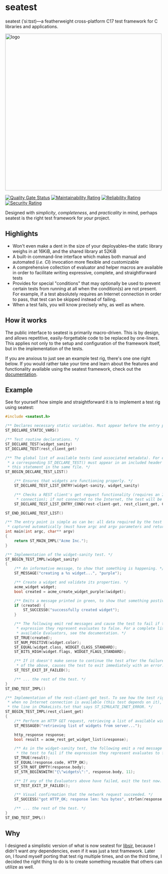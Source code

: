 # seatest

<!-- SPDX-License-Identifier: MIT -->
<!-- Copyright (c) 2023 Ryan M. Lederman <lederman@gmail.com> -->

seatest (ˈsiːtɪst)&mdash;a featherweight cross-platform C17 test framework for C libraries and applications.

<img src="https://rml.dev/pub/seatest-logo.png" alt="logo" width="500px" height="auto" />

[![Quality Gate Status](https://sonarcloud.io/api/project_badges/measure?project=aremmell_seatest&metric=alert_status)](https://sonarcloud.io/summary/new_code?id=aremmell_seatest)
[![Maintainability Rating](https://sonarcloud.io/api/project_badges/measure?project=aremmell_seatest&metric=sqale_rating)](https://sonarcloud.io/summary/new_code?id=aremmell_seatest)
[![Reliability Rating](https://sonarcloud.io/api/project_badges/measure?project=aremmell_seatest&metric=reliability_rating)](https://sonarcloud.io/summary/new_code?id=aremmell_seatest)
[![Security Rating](https://sonarcloud.io/api/project_badges/measure?project=aremmell_seatest&metric=security_rating)](https://sonarcloud.io/summary/new_code?id=aremmell_seatest)

Designed with *simplicity*, *completeness*, and *practicality* in mind, perhaps seatest is the right test framework for *your* project.

## Highlights

  * Won't even make a dent in the size of your deployables–the static library weighs in at 16KiB, and the shared library at 52KiB
  * A built-in command-line interface which makes both manual and automated (*i.e. CI*) invocation more flexible and customizable
  * A comprehensive collection of evaluator and helper macros are available in order to facilitate writing expressive, complete, and straightforward tests
  * Provides for special "conditions" that may optionally be used to prevent certain tests from running at all when the condition(s) are not present. For example, if a test absolutely requires an Internet connection in order to pass, that test can be skipped instead of failing.
  * When a test fails, you will know precisely why, as well as where.

## How it works

The public interface to seatest is primarily macro-driven. This is by design, and allows repetitive, easily-forgettable code to be replaced by one-liners. This applies not only to the setup and configuration of the framework itself, but in the implementation of the tests.

If you are anxious to just see an example test rig, there's one one right below. If you would rather take your time and learn about the features and functionality available using the seatest framework, check out the [documentation](https://seatest.rml.dev/).

## Example

See for yourself how simple and straightforward it is to implement a test rig using seatest:

```c
#include <seatest.h>

/** Declares necessary static variables. Must appear before the entry point. */
ST_DECLARE_STATIC_VARS()

/** Test routine declarations. */
ST_DECLARE_TEST(widget_sanity)
ST_DECLARE_TEST(rest_client_get)

/** The global list of available tests (and associated metadata). For each entry,
 * a corresponding ST_DECLARE_TEST() must appear in an included header or above
 * this statement in the same file. */
ST_BEGIN_DECLARE_TEST_LIST()

    /** Ensures that widgets are functioning properly. */
    ST_DECLARE_TEST_LIST_ENTRY(widget-sanity, widget_sanity)

    /** Checks a REST client's get request functionality (requires an Internet
     * connection); if not connected to the Internet, the test will be skipped. */
    ST_DECLARE_TEST_LIST_ENTRY_COND(rest-client-get, rest_client_get, COND_INET)

ST_END_DECLARE_TEST_LIST()

/** The entry point is simple as can be: all data required by the test rig is
 * captured automatically (must have argc and argv parameters and return int). */
int main(int argc, char** argv)
{
    return ST_MAIN_IMPL("Acme Inc.");
}

/** Implementation of the widget-sanity test. */
ST_BEGIN_TEST_IMPL(widget_sanity)
{
    /** An informative message, to show that something is happening. */
    ST_MESSAGE("creating a %s widget...", "purple");

    /** Create a widget and validate its properties. */
    acme_widget widget;
    bool created = acme_create_widget_purple(&widget);

    /** Emits a message printed in green, to show that something postive happened. */
    if (created) {
        ST_SUCCESS0("successfully created widget");
    }

    /** The following emit red messages and cause the test to fail if the
     * expression they represent evaluates to false. For a complete list of
     * available Evaluators, see the documentation. */
    ST_TRUE(created);
    ST_NUM_POSITIVE(widget.color);
    ST_EQUAL(widget.class, WIDGET_CLASS_STANDARD);
    ST_BITS_HIGH(widget.flags, WIDGET_FLAGS_STANDARD);

    /** If it doesn't make sense to continue the test after the failure of any
     * of the above, causes the test to exit immediately with an error. */
    ST_TEST_EXIT_IF_FAILED();

    /** ... the rest of the test. */
}
ST_END_TEST_IMPL()

/** Implementation of the rest-client-get test. To see how the test rig behaves
 * when no Internet connection is available (this test depends on it), uncomment
 * the line in CMakeLists.txt that says ST_SIMULATE_INET_ERROR. */
ST_BEGIN_TEST_IMPL(rest_client_get)
{
    /** Perform an HTTP GET request, retrieving a list of available widgets.  */
    ST_MESSAGE0("retrieving list of widgets from server...");

    http_response response;
    bool result = acme_rest_get_widget_list(&response);

    /** As in the widget-sanity test, the following emit a red message and cause
     * the test to fail if the expression they represent evaluates to false. */
    ST_TRUE(result);
    ST_EQUAL(response.code, HTTP_OK);
    ST_STR_NOT_EMPTY(response.body);
    ST_STR_BEGINSWITH("{\"widgets\":", response.body, 11);

    /** If any of the Evaluators above have failed, exit the test now. */
    ST_TEST_EXIT_IF_FAILED();

    /** Visual confirmation that the network request succeeded. */
    ST_SUCCESS("got HTTP_OK; response len: %zu bytes", strlen(response.body));

    /** ... the rest of the test. */
}
ST_END_TEST_IMPL()
```

## Why
I designed a simplistic version of what is now seatest for [libsir](https://github.com/aremmell/libsir), because I didn't want *any* dependencies, even if it was just a test framework. Later on, I found myself porting that test rig multiple times, and on the third time, I decided the right thing to do is to create something reusable that others can utilize as well.
